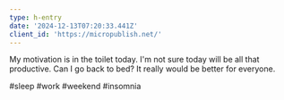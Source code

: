 ```yaml
---
type: h-entry
date: '2024-12-13T07:20:33.441Z'
client_id: 'https://micropublish.net/'
---
```

My motivation is in the toilet today. I'm not sure today will be all that productive. Can I go back to bed? It really would be better for everyone.

#sleep #work #weekend #insomnia
